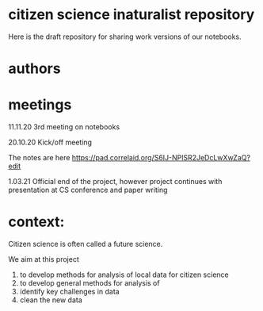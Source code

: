 # citizen science inaturalist repository 

Here is the draft repository for sharing work versions of our notebooks. 


# authors 


# meetings 

11.11.20 3rd meeting on notebooks 

20.10.20  Kick/off meeting 

The notes are here https://pad.correlaid.org/S6IJ-NPlSR2JeDcLwXwZaQ?edit

1.03.21 Official end of the project, however project continues with presentation at CS conference and paper writing

# context: 
Citizen science is often called a future science. 

We aim at this project 
1. to develop methods for analysis of local data for citizen science 
2. to develop general methods for analysis of 
3. identify key challenges in data 
4. clean the new data 
